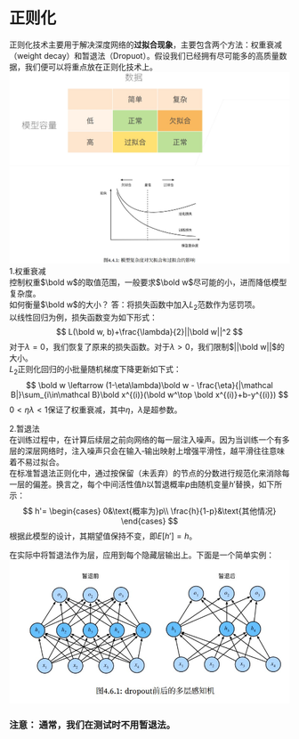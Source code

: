 # 正则化  
正则化技术主要用于解决深度网络的**过拟合现象**，主要包含两个方法：权重衰减（weight decay）和暂退法（Dropuot）。假设我们已经拥有尽可能多的高质量数据，我们便可以将重点放在正则化技术上。  
![模型容量与数据大小的匹配关系](picture\overfiting_1.jpg)  
![过拟合与欠拟合与损失的关系](picture\overfiting_2.jpg)  
1.权重衰减  
控制权重$\bold w$的取值范围，一般要求$\bold w$尽可能的小，进而降低模型复杂度。  
如何衡量$\bold w$的大小？ 答：将损失函数中加入$L_2$范数作为惩罚项。  
以线性回归为例，损失函数变为如下形式：  
$$
L(\bold w, b)+\frac{\lambda}{2}||\bold w||^2
$$
对于$\lambda = 0$，我们恢复了原来的损失函数。对于$\lambda > 0$，我们限制$||\bold w||$的大小。  
$L_2$正则化回归的小批量随机梯度下降更新如下式：  
$$
\bold w \leftarrow (1-\eta\lambda)\bold w - \frac{\eta}{|\mathcal B|}\sum_{i\in\mathcal B}\bold x^{(i)}(\bold w^\top \bold x^{(i)}+b-y^{(i)})
$$
$0< \eta\lambda < 1$保证了权重衰减，其中$\eta，\lambda$是超参数。  

2.暂退法  
在训练过程中，在计算后续层之前向网络的每一层注入噪声。因为当训练一个有多层的深层网络时，注入噪声只会在输入‐输出映射上增强平滑性，越平滑往往意味着不易过拟合。  
在标准暂退法正则化中，通过按保留（未丢弃）的节点的分数进行规范化来消除每一层的偏差。换言之，每个中间活性值$h$以暂退概率$p$由随机变量$h'$替换，如下所示：  
$$
h'=
\begin{cases}
0&\text{概率为}p\\
\frac{h}{1-p}&\text{其他情况}
\end{cases}
$$
根据此模型的设计，其期望值保持不变，即$E[h'] = h$。

在实际中将暂退法作为层，应用到每个隐藏层输出上。下面是一个简单实例：  
![暂退法效果](picture\dropout.jpg)  
### 注意： 通常，我们在测试时不用暂退法。  